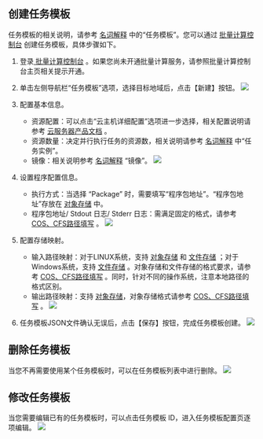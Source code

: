 ## 创建任务模板

任务模板的相关说明，请参考 [名词解释](http://tce.fsphere.cn/document/product/599/10396) 中的“任务模板”。您可以通过 [批量计算控制台](http://console.tce.fsphere.cn/batch/task) 创建任务模板，具体步骤如下。
1. 登录[ 批量计算控制台](http://console.tce.fsphere.cn/batch/task) 。如果您尚未开通批量计算服务，请参照批量计算控制台主页相关提示开通。

2. 单击左侧导航栏“任务模板”选项，选择目标地域后，点击【新建】按钮。
![](https://mc.qcloudimg.com/static/img/b6d89f6a4b4e0c8cc0469606948b8e41/image.jpg)

3. 配置基本信息。
   - 资源配置：可以点击“云主机详细配置”选项进一步选择，相关配置说明请参考 [云服务器产品文档](http://tce.fsphere.cn/document/product/213) 。
   - 资源数量：决定并行执行任务的资源数，相关说明请参考 [名词解释](http://tce.fsphere.cn/document/product/599/10396)  中“任务实例”。
   - 镜像：相关说明参考 [名词解释](http://tce.fsphere.cn/document/product/599/10396) “镜像”。
   ![](https://mc.qcloudimg.com/static/img/2e4c9a7879539ae70b907f669e4a8b78/image.jpg)

4. 设置程序配置信息。
   - 执行方式：当选择 “Package” 时，需要填写“程序包地址”。“程序包地址”存放在 [对象存储](http://tce.fsphere.cn/document/product/436) 中。
   - 程序包地址/ Stdout 日志/ Stderr 日志：需满足固定的格式，请参考 [COS、CFS路径填写](http://tce.fsphere.cn/document/product/599/13996) 。
![](https://mc.qcloudimg.com/static/img/ed418b2351814d567c0beceb3183ec9d/image.jpg)

5. 配置存储映射。
   - 输入路径映射：对于LINUX系统，支持 [对象存储](http://tce.fsphere.cn/document/product/436) 和 [文件存储](http://tce.fsphere.cn/document/product/582) ；对于Windows系统，支持 [文件存储](http://tce.fsphere.cn/document/product/582) 。对象存储和文件存储的格式要求，请参考 [COS、CFS路径填写](http://tce.fsphere.cn/document/product/599/13996) 。同时，针对不同的操作系统，注意本地路径的格式区别。
   - 输出路径映射：支持 [对象存储](http://tce.fsphere.cn/document/product/436)，对象存储格式请参考 [COS、CFS路径填写](http://tce.fsphere.cn/document/product/599/13996) 。
   ![](https://mc.qcloudimg.com/static/img/b86945c2ee04dcb89d1ce9aa2a62955c/image.jpg)

6. 任务模板JSON文件确认无误后，点击【保存】按钮，完成任务模板创建。
![](https://mc.qcloudimg.com/static/img/779bfc1f07af787612d2fb1db5ce70d1/image.jpg)

## 删除任务模板
当您不再需要使用某个任务模板时，可以在任务模板列表中进行删除。
![](https://mc.qcloudimg.com/static/img/9d207da685ef89b75a93818851f5050f/image.jpg)

## 修改任务模板
当您需要编辑已有的任务模板时，可以点击任务模板 ID，进入任务模板配置页逐项编辑。
![](https://mc.qcloudimg.com/static/img/bab3f74591f80db4022716f897d57893/image.jpg)
